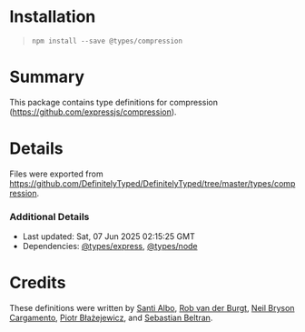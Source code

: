 # Installation
> `npm install --save @types/compression`

# Summary
This package contains type definitions for compression (https://github.com/expressjs/compression).

# Details
Files were exported from https://github.com/DefinitelyTyped/DefinitelyTyped/tree/master/types/compression.

### Additional Details
 * Last updated: Sat, 07 Jun 2025 02:15:25 GMT
 * Dependencies: [@types/express](https://npmjs.com/package/@types/express), [@types/node](https://npmjs.com/package/@types/node)

# Credits
These definitions were written by [Santi Albo](https://github.com/santialbo), [Rob van der Burgt](https://github.com/rburgt), [Neil Bryson Cargamento](https://github.com/neilbryson), [Piotr Błażejewicz](https://github.com/peterblazejewicz), and [Sebastian Beltran](https://github.com/bjohansebas).
